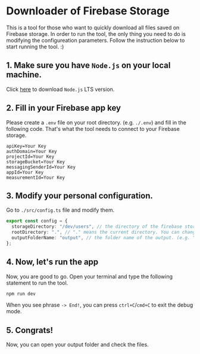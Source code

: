 # Downloader of Firebase Storage

This is a tool for those who want to quickly download all files saved on Firebase storage. In order to run the tool, the only thing you need to do is modifying the configureation parameters. Follow the instruction below to start running the tool. :)

## 1. Make sure you have `Node.js` on your local machine.
Click [here](https://nodejs.org/en/download/) to download `Node.js` LTS version. 

## 2. Fill in your Firebase app key
Please create a `.env` file on your root directory. (e.g. `./.env`) and fill in the following code. That's what the tool needs to connect to your Firebase storage.
```env
apiKey=Your Key
authDomain=Your Key
projectId=Your Key
storageBucket=Your Key
messagingSenderId=Your Key
appId=Your Key
measurementId=Your Key
```

## 3. Modify your personal configuration.
Go to `./src/config.ts` file and modify them.

```ts
export const config = {
  storageDirectory: "/dev/users", // the directory of the firebase storage. (e.g. "dev/users")
  rootDirectory: ".", // "." means the current directory. You can change it to your own directory. (e.g. "C:/Users/32604/Desktop")
  outputFolderName: "output", // the folder name of the output. (e.g. "output")
};
```


## 4. Now, let's run the app
Now, you are good to go. Open your terminal and type the following statement to run the tool.
```bash
npm run dev
```
When you see phrase `-> End!`, you can press `ctrl+C`/`cmd+C` to exit the debug mode. 

## 5. Congrats!
Now, you can open your output folder and check the files. 